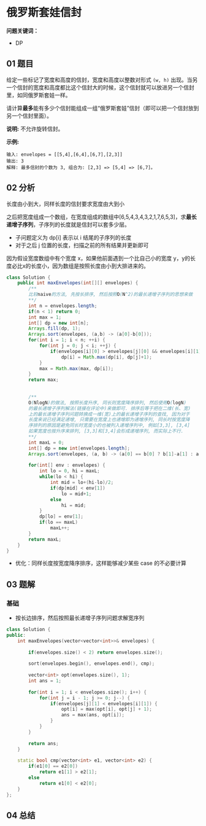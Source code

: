 # 俄罗斯套娃信封
**问题关键词：**

- DP

## 01 题目

给定一些标记了宽度和高度的信封，宽度和高度以整数对形式 `(w, h)` 出现。当另一个信封的宽度和高度都比这个信封大的时候，这个信封就可以放进另一个信封里，如同俄罗斯套娃一样。

请计算**最多**能有多少个信封能组成一组“俄罗斯套娃”信封（即可以把一个信封放到另一个信封里面）。

**说明:**
不允许旋转信封。

**示例:**

```
输入: envelopes = [[5,4],[6,4],[6,7],[2,3]]
输出: 3 
解释: 最多信封的个数为 3, 组合为: [2,3] => [5,4] => [6,7]。
```

## 02 分析

长度由小到大，同样长度的信封要求宽度由大到小

之后把宽度组成一个数组，在宽度组成的数组中[6,5,4,3,4,3,2,1,7,6,5,3]，求**最长递增子序列**，子序列的长度就是信封可以套多少层。

- 子问题定义为 dp[i] 表示以 i 结尾的子序列的长度
- 对于之后 j 位置的长度，扫描之前的所有结果并更新即可

因为假设宽度数组中有个宽度 x，如果他前面遇到一个比自己小的宽度 y，y的长度必比x的长度小，因为数组是按照长度由小到大排进来的。

```java
class Solution {
    public int maxEnvelopes(int[][] envelopes) {
        /**
        比较naive的方法, 先按长排序, 然后按照O(N^2)的最长递增子序列的思想来做
        **/
        int n = envelopes.length;
        if(n < 1) return 0;
        int max = 1;
        int[] dp = new int[n];
        Arrays.fill(dp, 1);
        Arrays.sort(envelopes, (a,b) -> (a[0]-b[0]));
        for(int i = 1; i < n; ++i) {
            for(int j = 0; j < i; ++j) {
                if(envelopes[i][0] > envelopes[j][0] && envelopes[i][1] > envelopes[j][1])
                    dp[i] = Math.max(dp[i], dp[j]+1);
            }
            max = Math.max(max, dp[i]);
        }
        return max;
        
        
        /**
        O(NlogN)的做法, 按照长度升序, 同长则宽度降序排列, 然后使用O(logN)
        的最长递增子序列解法(链接在评论中)来做即可. 排序后等于把在二维(长、宽)
        上的最长递增子序列问题转换成一维(宽)上的最长递增子序列的查找, 因为对于
        长度来说已经满足递增, 只需要在宽度上也递增即为递增序列, 同长时按宽度降
        序排列的原因是避免同长时宽度小的也被列入递增序列中, 例如[3,3], [3,4]
        如果宽度也按升序来排列, [3,3]和[3,4]会形成递增序列, 而实际上不行.
        **/
        int maxL = 0;
        int[] dp = new int[envelopes.length];
        Arrays.sort(envelopes, (a, b) -> (a[0] == b[0] ? b[1]-a[1] : a[0]-b[0]));
        
        for(int[] env : envelopes) {
            int lo = 0, hi = maxL;
            while(lo < hi) {
                int mid = lo+(hi-lo)/2;
                if(dp[mid] < env[1])
                    lo = mid+1;
                else
                    hi = mid;
            }
            dp[lo] = env[1];
            if(lo == maxL)
                maxL++;
        }
        return maxL;
    }
}
```

- 优化：同样长度按宽度降序排序，这样能够减少某些 case 的不必要计算

## 03 题解

### 基础

- 按长边排序，然后按照最长递增子序列问题求解宽序列

```c++
class Solution {
public:
    int maxEnvelopes(vector<vector<int>>& envelopes) {
        
        if(envelopes.size() < 2) return envelopes.size();
        
        sort(envelopes.begin(), envelopes.end(), cmp);
        
        vector<int> opt(envelopes.size(), 1);
        int ans = 1;
        
        for(int i = 1; i < envelopes.size(); i++) {
            for(int j = i - 1; j >= 0; j--) {
                if(envelopes[j][1] < envelopes[i][1]) {
                    opt[i] = max(opt[i], opt[j] + 1);
                    ans = max(ans, opt[i]);
                }
            }
        }
        
        return ans;
    }
    
    static bool cmp(vector<int> e1, vector<int> e2) {
        if(e1[0] == e2[0])
            return e1[1] > e2[1];
        else
            return e1[0] < e2[0];
    }
};
```

## 04 总结

